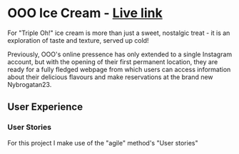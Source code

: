 # OOO Ice Cream - [Live link](https://ooo-icecream.herokuapp.com/nybrogatan23/)

For "Triple Oh!" ice cream is more than just a sweet, nostalgic treat - it is an exploration of taste and texture, served up cold!

Previously, OOO's online pressence has only extended to a single Instagram account, but with the opening of their first permanent location, they are ready for a fully fledged webpage from which users can access information about their delicious flavours and make reservations at the brand new Nybrogatan23.

## User Experience

### User Stories
For this project I make use of the "agile" method's "User stories" 